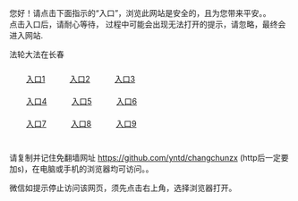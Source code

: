您好！请点击下面指示的“入口”，浏览此网站是安全的，且为您带来平安。。 <br/>
点击入口后，请耐心等待， 过程中可能会出现无法打开的提示，请忽略，最终会进入网站. </br>

法轮大法在长春<br/>
<div style="padding:10px"><a style="margin:20px" target="_blank" href="https://dvdks3l5zxbm0.cloudfront.net/2Qpsp?bxgefhjn" id="ccLink1" rel="nofollow">入口1</a> <a target="_blank" style="margin:20px" href="https://d30v3c4oo51l1l.cloudfront.net/2Qpsp?hqikngz" id="ccLink2" rel="nofollow">入口2</a> <a style="margin:20px" target="_blank" href="https://d18dm6mwtu7a9v.cloudfront.net/2Qpsp?vscdrjk" id="ccLink3" rel="nofollow">入口3</a></div>

<div style="padding:10px" ><a style="margin:20px" target="_blank" href="https://dvdks3l5zxbm0.cloudfront.net/2Qpsp?bxgefhjn" id="ccLink4" rel="nofollow">入口4</a> <a style="margin:20px" href="https://d30v3c4oo51l1l.cloudfront.net/2Qpsp?hqikngz" target="_blank" id="ccLink5" rel="nofollow">入口5</a> <a style="margin:20px" href="https://d18dm6mwtu7a9v.cloudfront.net/2Qpsp?vscdrjk" target="_blank" id="ccLink6" rel="nofollow">入口6</a></div>

<div style="padding:10px"><a style="margin:20px" target="_blank" href="https://dvdks3l5zxbm0.cloudfront.net/2Qpsp?bxgefhjn" id="ccLink7" rel="nofollow">入口7</a> <a style="margin:20px" href="https://d30v3c4oo51l1l.cloudfront.net/2Qpsp?hqikngz" target="_blank" id="ccLink8" rel="nofollow">入口8</a> <a style="margin:20px" target="_blank" href="https://d18dm6mwtu7a9v.cloudfront.net/2Qpsp?vscdrjk" id="ccLink9" rel="nofollow">入口9</a></div>

<br/>



请复制并记住免翻墙网址 https://github.com/yntd/changchunzx (http后一定要加s)，在电脑或手机的浏览器均可访问。。<br/>

微信如提示停止访问该网页，须先点击右上角，选择浏览器打开。
